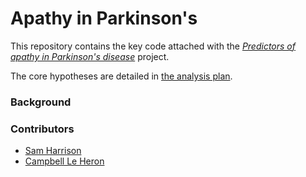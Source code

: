 # Apathy in Parkinson's

This repository contains the key code attached with the
[*Predictors of apathy in Parkinson's disease*](https://cmrf.org.nz/research/predictors-of-apathy-in-parkinsons-disease/)
project.

The core hypotheses are detailed in [the analysis plan](AnalysisPlan.md).

### Background

### Contributors

 + [Sam Harrison](https://www.nzbri.org/People/harrison/)
 + [Campbell Le Heron](https://www.nzbri.org/People/le-heron/)
